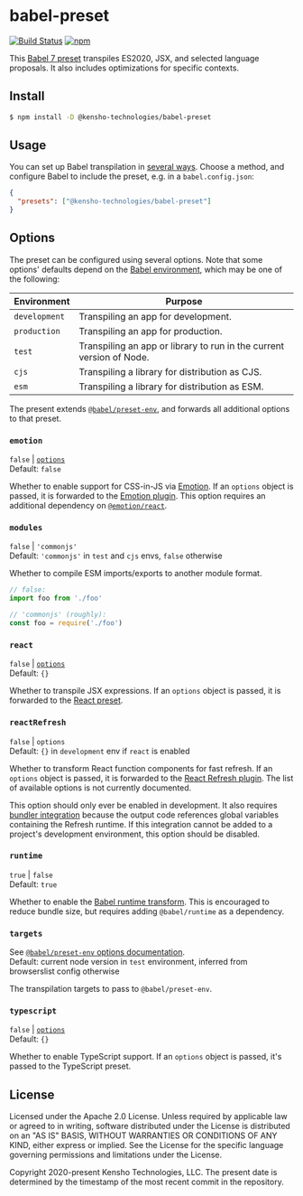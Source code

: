 # babel-preset

[![Build Status](https://img.shields.io/github/workflow/status/kensho-technologies/babel-preset/CI/main)](https://github.com/kensho-technologies/babel-preset/actions)
[![npm](https://img.shields.io/npm/v/@kensho-technologies/babel-preset.svg)](https://npm.im/@kensho-technologies/babel-preset)

This [Babel 7 preset](http://babeljs.io/docs/plugins/#presets) transpiles ES2020, JSX, and selected language proposals. It also includes optimizations for specific contexts.

## Install

```sh
$ npm install -D @kensho-technologies/babel-preset
```

## Usage

You can set up Babel transpilation in [several ways](http://babeljs.io/docs/setup). Choose a method, and configure Babel to include the preset, e.g. in a `babel.config.json`:

```json
{
  "presets": ["@kensho-technologies/babel-preset"]
}
```

## Options

The preset can be configured using several options. Note that some options' defaults depend on the [Babel environment](https://babeljs.io/docs/en/options#envname), which may be one of the following:

| Environment   | Purpose                                                              |
| ------------- | -------------------------------------------------------------------- |
| `development` | Transpiling an app for development.                                  |
| `production`  | Transpiling an app for production.                                   |
| `test`        | Transpiling an app or library to run in the current version of Node. |
| `cjs`         | Transpiling a library for distribution as CJS.                       |
| `esm`         | Transpiling a library for distribution as ESM.                       |

The present extends [`@babel/preset-env`](https://babeljs.io/docs/en/babel-preset-env), and forwards all additional options to that preset.

### `emotion`

`false` | [`options`](https://emotion.sh/docs/@emotion/babel-preset-css-prop#options)<br />
Default: `false`

Whether to enable support for CSS-in-JS via [Emotion](https://emotion.sh). If an `options` object is passed, it is forwarded to the [Emotion plugin](https://emotion.sh/docs/@emotion/babel-plugin). This option requires an additional dependency on [`@emotion/react`](https://npm.im/@emotion/react).

### `modules`

`false` | `'commonjs'`<br />
Default: `'commonjs'` in `test` and `cjs` envs, `false` otherwise

Whether to compile ESM imports/exports to another module format.

```js
// false:
import foo from './foo'

// 'commonjs' (roughly):
const foo = require('./foo')
```

### `react`

`false` | [`options`](https://babeljs.io/docs/en/babel-preset-react#options)<br />
Default: `{}`

Whether to transpile JSX expressions. If an `options` object is passed, it is forwarded to the [React preset](https://babeljs.io/docs/en/babel-preset-react).

### `reactRefresh`

`false` | `options`<br />
Default: `{}` in `development` env if `react` is enabled

Whether to transform React function components for fast refresh. If an `options` object is passed, it is forwarded to the [React Refresh plugin](https://github.com/facebook/react/tree/3c1efa0d771d3dfb2666b7f4a4392cc851146d44/packages/react-refresh). The list of available options is not currently documented.

This option should only ever be enabled in development. It also requires [bundler integration](https://github.com/pmmmwh/react-refresh-webpack-plugin) because the output code references global variables containing the Refresh runtime. If this integration cannot be added to a project's development environment, this option should be disabled.

### `runtime`

`true` | `false`<br />
Default: `true`

Whether to enable the [Babel runtime transform](https://babeljs.io/docs/en/next/babel-plugin-transform-runtime). This is encouraged to reduce bundle size, but requires adding `@babel/runtime` as a dependency.

### `targets`

See [`@babel/preset-env` options documentation](http://babeljs.io/docs/en/babel-preset-env#targets).<br />
Default: current node version in `test` environment, inferred from browserslist config otherwise

The transpilation targets to pass to `@babel/preset-env`.

### `typescript`

`false` | [`options`](https://babeljs.io/docs/en/babel-preset-typescript#options)<br />
Default: `{}`

Whether to enable TypeScript support. If an `options` object is passed, it's passed to the TypeScript preset.

## License

Licensed under the Apache 2.0 License. Unless required by applicable law or agreed to in writing, software distributed under the License is distributed on an "AS IS" BASIS, WITHOUT WARRANTIES OR CONDITIONS OF ANY KIND, either express or implied. See the License for the specific language governing permissions and limitations under the License.

Copyright 2020-present Kensho Technologies, LLC. The present date is determined by the timestamp of the most recent commit in the repository.
